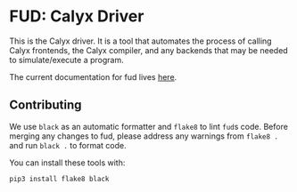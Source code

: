 # FUD: Calyx Driver
This is the Calyx driver. It is a tool that automates the process
of calling Calyx frontends, the Calyx compiler, and any backends that may
be needed to simulate/execute a program.

The current documentation for fud lives [here](https://capra.cs.cornell.edu/docs/calyx/tools/fud.html).

## Contributing
We use `black` as an automatic formatter and `flake8` to lint `fud`s code. Before merging
any changes to fud, please address any warnings from `flake8 .` and run `black .` to format code.

You can install these tools with:
```
pip3 install flake8 black
```
